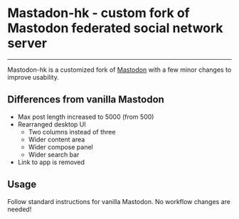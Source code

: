 # Mastadon-hk - custom fork of Mastodon federated social network server

---

Mastodon-hk is a customized fork of [Mastodon](https://github.com/mastodon/mastodon)
with a few minor changes to improve usability.

## Differences from vanilla Mastodon
* Max post length increased to 5000 (from 500)
* Rearranged desktop UI
  * Two columns instead of three
  * Wider content area
  * Wider compose panel
  * Wider search bar
* Link to app is removed

## Usage
Follow standard instructions for vanilla Mastodon.
No workflow changes are needed!
